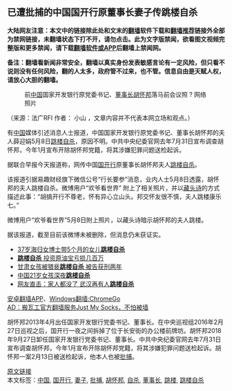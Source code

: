  <h2>已遭批捕的中国国开行原董事长妻子传跳楼自杀</h2> <p class="notice"><b>大陆网友注意：本文中的链接除此处和文末的<a href="https://github.com/bannedbook/fanqiang" >翻墙</a>软件下载和<a href="https://github.com/killgcd/justmysocks/blob/master/README.md">翻墙推荐</a>链接外全部为禁网链接，未翻墙状态下打不开，请勿点击。此为文字版禁闻，欲看图文视频完整版和更多禁闻，请下载<a href="https://github.com/bannedbook/fanqiang">翻墙软件或APP</a>后翻墙上禁闻网。</p><p>备注：翻墙看新闻非常安全，翻墙以真实身份发表敏感言论有一定风险，但只看不说则没有任何风险，翻的人太多，政府管不过来，也不管。信息自由是天赋人权，请放心大胆的翻墙。</b></p>  <div class="entry"> <figure>                <figcaption>                <span>前<a href="https://www.bannedbook.org/bnews/tag/%E4%B8%AD%E5%9B%BD/" class="st_tag internal_tag" rel="tag" title="标签 中国 下的日志">中国</a>国家开发银行原党委书记、<a href="https://www.bannedbook.org/bnews/tag/%e8%91%a3%e4%ba%8b%e9%95%bf/" class="st_tag internal_tag" rel="tag" title="标签 董事长 下的日志">董事长</a><a href="https://www.bannedbook.org/bnews/tag/%e8%83%a1%e6%80%80%e9%82%a6/" class="st_tag internal_tag" rel="tag" title="标签 胡怀邦 下的日志">胡怀邦</a>落马前会议照</span>                <span>? 网络照片</span>            </figcaption></figure> <p>（来源：法广RFI                      <span>                作者：             </span>                                                                                        小山                                                                                            ，文章内容并不代表本网立场和观点。）</p> <p>                    有<span class='wp_keywordlink_affiliate'><a href="https://www.bannedbook.org/" title="中国" target="_blank">中国</a></span>媒体引述消息人士报道，中国国家开发银行原党委书记、董事长胡怀邦的夫人薛迎娟5月8日<a href="https://www.bannedbook.org/bnews/tag/%e8%b7%b3%e6%a5%bc/" class="st_tag internal_tag" rel="tag" title="标签 跳楼 下的日志">跳楼</a><a href="https://www.bannedbook.org/bnews/tag/%e8%87%aa%e6%9d%80/" class="st_tag internal_tag" rel="tag" title="标签 自杀 下的日志">自杀</a>，原因不明。中共中央纪委官网去年7月31日宣布调查胡怀邦，今年1月宣布开除胡怀邦党籍，将其涉嫌犯罪问题送检起诉。                </p>  <p>据联合早报今天报道称，网传中国<a href="https://www.bannedbook.org/bnews/tag/%e5%9b%bd%e5%bc%80%e8%a1%8c/" class="st_tag internal_tag" rel="tag" title="标签 国开行 下的日志">国开行</a>原董事长胡怀邦夫人<a href="https://www.bannedbook.org/bnews/tag/%E8%B7%B3%E6%A5%BC%E8%87%AA%E6%9D%80/" class="st_tag internal_tag" rel="tag" title="标签 跳楼自杀 下的日志">跳楼自杀</a>。</p> <p>该报道引据易趣财经旗下微信公号“行长要参”消息，业内人士5月8日透露，胡怀邦的夫人跳楼自杀。微博用户“欢爷看世界” 附上了相关照片，并以<span class='wp_keywordlink'><a href="https://www.bannedbook.org/forum5/topic712.html" title="李淳风藏头诗" target="_blank">藏头诗</a></span>的方式描述此事：“胡搞开行不尊老，怀有异心立山头。邦交怀友很不慎，夫人跳楼康乐七。”</p>  <p>微博用户“欢爷看世界”5月8日附上照片，以藏头诗暗示胡怀邦的夫人跳楼。</p> <p>据该报道，截至目前该微博未被删除，但消息仍未获证实。</p>  <ul class='op-related-articles' title='相关阅读'> <li><a href='https://www.bannedbook.org/bnews/baitai/20200428/1320447.html' target='_blank'>37岁海归女博士带5个月的女儿<b>跳楼自杀</b></a></li> <li><a href='https://www.bannedbook.org/bnews/cbnews/20200427/1320010.html' target='_blank'><b>跳楼自杀</b> 投资原油宝亏损几百万</a></li> <li><a href='https://www.bannedbook.org/bnews/baitai/20200425/1319225.html' target='_blank'>甘肃女孩被猥亵<b>跳楼自杀</b> 被告获刑两年</a></li> <li><a href='https://www.bannedbook.org/bnews/baitai/20200417/1314249.html' target='_blank'>中国21岁女孩深夜<b>跳楼自杀</b></a></li> <li><a href='https://www.bannedbook.org/bnews/cbnews/20200322/1298053.html' target='_blank'>网友直击：家人都没了 武汉再有人<b>跳楼自杀</b></a></li> </ul> <div class="texttj"> <a href="https://github.com/bannedbook/fanqiang/wiki/%E7%A6%81%E9%97%BB%E7%BD%91%E5%AE%89%E5%8D%93%E7%BF%BB%E5%A2%99%E6%96%B0%E9%97%BBAPP" target="_blank">安卓翻墙APP</a>、<a href="https://github.com/bannedbook/fanqiang/wiki/Chrome%E4%B8%80%E9%94%AE%E7%BF%BB%E5%A2%99%E5%8C%85" target="_blank">Windows翻墙:ChromeGo</a><br/> <a href="https://github.com/killgcd/justmysocks/blob/master/README.md" target="_blank">AD：搬瓦工官方翻墙服务Just My Socks，不怕被墙</a> </div><p>胡怀邦2013年4月出任国家开发银行党委书记、董事长。在中央巡视组2016年2月27日巡视之后，国开行一夜之间拆掉了位于长安街的办公楼前牌坊。胡怀邦2018年9月27日卸任国家开发银行党委书记、董事长。中共中央纪委官网去年7月31日宣布调查胡怀邦，今年1月宣布开除胡怀邦党籍，将其涉嫌犯罪问题送检起诉。胡怀邦一案2月13日被送检起诉，他本人也被<a href="https://www.bannedbook.org/bnews/tag/%E6%89%B9%E6%8D%95/" class="st_tag internal_tag" rel="tag" title="标签 批捕 下的日志">批捕</a>。</p><a name='sharetosocial'></a>         <div><a href='https://www.bannedbook.org/bnews/headline/20200509/1325571.html'>原文链接</a></div>  </div><!--END ENTRY--> <div class="postfooter"> <div>本文标签：<a href="https://www.bannedbook.org/bnews/tag/%E4%B8%AD%E5%9B%BD/" rel="tag">中国</a>, <a href="https://www.bannedbook.org/bnews/tag/%e5%9b%bd%e5%bc%80%e8%a1%8c/" rel="tag">国开行</a>, <a href="https://www.bannedbook.org/bnews/tag/%e5%a6%bb%e5%ad%90/" rel="tag">妻子</a>, <a href="https://www.bannedbook.org/bnews/tag/%E6%89%B9%E6%8D%95/" rel="tag">批捕</a>, <a href="https://www.bannedbook.org/bnews/tag/%e8%83%a1%e6%80%80%e9%82%a6/" rel="tag">胡怀邦</a>, <a href="https://www.bannedbook.org/bnews/tag/%e8%87%aa%e6%9d%80/" rel="tag">自杀</a>, <a href="https://www.bannedbook.org/bnews/tag/%e8%91%a3%e4%ba%8b%e9%95%bf/" rel="tag">董事长</a>, <a href="https://www.bannedbook.org/bnews/tag/%e8%b7%b3%e6%a5%bc/" rel="tag">跳楼</a>, <a href="https://www.bannedbook.org/bnews/tag/%E8%B7%B3%E6%A5%BC%E8%87%AA%E6%9D%80/" rel="tag">跳楼自杀</a></div>  </div><!--END POSTFOOTER--> 
